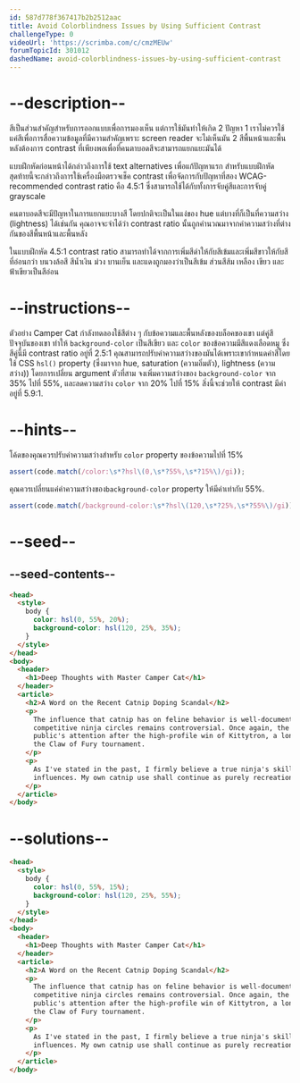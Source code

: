 ```yaml
---
id: 587d778f367417b2b2512aac
title: Avoid Colorblindness Issues by Using Sufficient Contrast
challengeType: 0
videoUrl: 'https://scrimba.com/c/cmzMEUw'
forumTopicId: 301012
dashedName: avoid-colorblindness-issues-by-using-sufficient-contrast
---
```


# --description--

สีเป็นส่วนสำคัญสำหรับการออกแบบเพื่อการมองเห็น แต่การใช้มันทำให้เกิด 2 ปัญหา
1 เราไม่ควรใช้แค่สีเพื่อการสื่อความข้อมูลที่มีความสำคัญเพราะ screen reader จะไม่เห็นมัน
2 สีพื้นหน้าและพื้นหลังต้องการ contrast ที่เพียงพอเพื่อที่คนตาบอดสีจะสามารถแยกแยะมันได้

แบบฝึกหัดก่อนหน้าได้กล่าวถึงการใช้ text alternatives เพื่อแก้ปัญหาแรก
สำหรับแบบฝึกหัดสุดท้ายนี้จะกล่าวถึงการใช้เครื่องมือตรวจเช็ค contrast เพื่อจัดการกับปัญหาที่สอง
WCAG-recommended contrast ratio คือ 4.5:1 ซึ่งสามารถใช้ได้กับทั้งการจับคู่สีและการจับคู่ grayscale

คนตาบอดสีจะมีปัญหาในการแยกแยะบางสี โดยปกติจะเป็นในแง่ของ hue แต่บางที่ก็เป็นที่ความสว่าง (lightness) ได้เช่นกัน
คุณอาจจะจำได้ว่า contrast ratio นั้นถูกคำนวณมาจากค่าความสว่างที่ต่างกันของสีพื้นหน้าและพื้นหลัง

ในแบบฝึกหัด 4.5:1 contrast ratio สามารถทำได้จากการเพิ่มสีดำให้กับสีเข้มและเพิ่มสีขาวให้กับสีที่อ่อนกว่า
บนวงล้อสี สีน้ำเงิน ม่วง บานเย็น และแดงถูกมองว่าเป็นสีเข้ม ส่วนสีส้ม เหลือง เขียว และฟ้าเขียวเป็นสีอ่อน

# --instructions--

ตัวอย่าง Camper Cat กำลังทดลองใช้สีต่าง ๆ กับข้อความและพื้นหลังของบล็อคของเขา แต่คู่สีปัจจุบันของเขา ทำให้ `background-color` เป็นสีเขียว และ `color` ของข้อความมีสีแดงเลือดหมู ซึ่งสีคู่นี้มี contrast ratio อยู่ที่ 2.5:1
คุณสามารถปรับค่าความสว่างของมันได้เพราะเขากำหนดค่าสีโดยใช้ CSS `hsl()` property (ซึ่งมาจาก hue, saturation (ความอิ่มตัว), lightness (ความสว่าง)) โดยการเปลี่ยน argument ตัวที่สาม
จงเพิ่มความสว่างของ `background-color` จาก 35% ไปที่ 55%, และลดความสว่าง `color` จาก 20% ไปที่ 15%
สิ่งนี้จะช่วยให้ contrast มีค่าอยู่ที่ 5.9:1.

# --hints--

โค้ดของคุณควรปรับค่าความสว่างสำหรับ `color` property ของข้อความไปที่ 15%

```js
assert(code.match(/color:\s*?hsl\(0,\s*?55%,\s*?15%\)/gi));
```

คุณควรเปลี่ยนแค่ค่าความสว่างของ`background-color` property ให้มีค่าเท่ากับ 55%.

```js
assert(code.match(/background-color:\s*?hsl\(120,\s*?25%,\s*?55%\)/gi));
```

# --seed--

## --seed-contents--

```html
<head>
  <style>
    body {
      color: hsl(0, 55%, 20%);
      background-color: hsl(120, 25%, 35%);
    }
  </style>
</head>
<body>
  <header>
    <h1>Deep Thoughts with Master Camper Cat</h1>
  </header>
  <article>
    <h2>A Word on the Recent Catnip Doping Scandal</h2>
    <p>
      The influence that catnip has on feline behavior is well-documented, and its use as an herbal supplement in
      competitive ninja circles remains controversial. Once again, the debate to ban the substance is brought to the
      public's attention after the high-profile win of Kittytron, a long-time proponent and user of the green stuff, at
      the Claw of Fury tournament.
    </p>
    <p>
      As I've stated in the past, I firmly believe a true ninja's skills must come from within, with no external
      influences. My own catnip use shall continue as purely recreational.
    </p>
  </article>
</body>
```

# --solutions--

```html
<head>
  <style>
    body {
      color: hsl(0, 55%, 15%);
      background-color: hsl(120, 25%, 55%);
    }
  </style>
</head>
<body>
  <header>
    <h1>Deep Thoughts with Master Camper Cat</h1>
  </header>
  <article>
    <h2>A Word on the Recent Catnip Doping Scandal</h2>
    <p>
      The influence that catnip has on feline behavior is well-documented, and its use as an herbal supplement in
      competitive ninja circles remains controversial. Once again, the debate to ban the substance is brought to the
      public's attention after the high-profile win of Kittytron, a long-time proponent and user of the green stuff, at
      the Claw of Fury tournament.
    </p>
    <p>
      As I've stated in the past, I firmly believe a true ninja's skills must come from within, with no external
      influences. My own catnip use shall continue as purely recreational.
    </p>
  </article>
</body>
```
